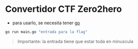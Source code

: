 # Convertidor CTF Zero2hero

- para usarlo, se necesita tener [go](https://go.dev/doc/install)

```bash
go run main.go "entrada para la flag"
```

> Importante: la entrada tiene que estar toda en minuscula
